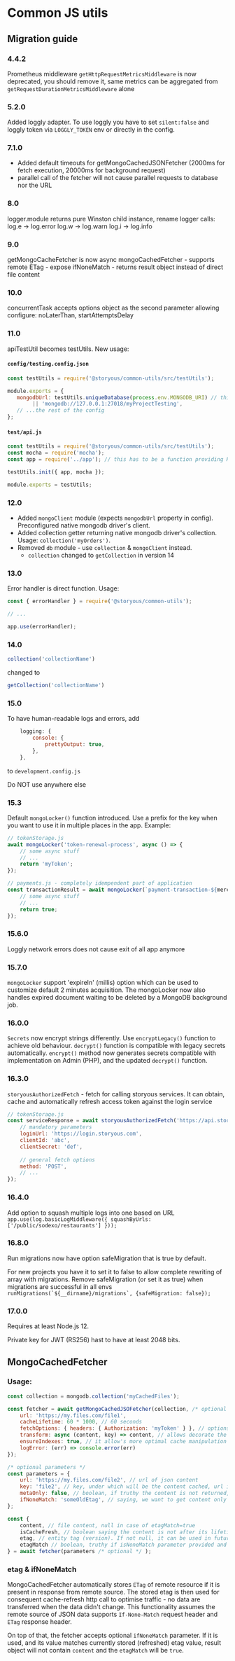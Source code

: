 # Common JS utils

## Migration guide

### 4.4.2

Prometheus middleware `getHttpRequestMetricsMiddleware` is now deprecated, you should remove it, same metrics can be aggregated from `getRequestDurationMetricsMiddleware` alone 

### 5.2.0

Added loggly adapter. To use loggly you have to set `silent:false` and loggly token via `LOGGLY_TOKEN` env or directly in the config.

### 7.1.0

- Added default timeouts for getMongoCachedJSONFetcher (2000ms for fetch execution, 20000ms for background request)
- parallel call of the fetcher will not cause parallel requests to database nor the URL 

### 8.0

logger.module returns pure Winston child instance, rename logger calls:
    log.e -> log.error
    log.w -> log.warn
    log.i -> log.info
    
### 9.0

getMongoCacheFetcher is now async
mongoCachedFetcher 
    - supports remote ETag
    - expose ifNoneMatch
    - returns result object instead of direct file content

### 10.0

concurrentTask accepts options object as the second parameter allowing configure: noLaterThan, startAttemptsDelay

### 11.0

apiTestUtil becomes testUtils. New usage:

#### `config/testing.config.json`
```javascript
const testUtils = require('@storyous/common-utils/src/testUtils');

module.exports = {
   mongodbUrl: testUtils.uniqueDatabase(process.env.MONGODB_URI) // this will generate timestamp-postfixed database name 
        || 'mongodb://127.0.0.1:27018/myProjectTesting',
   // ...the rest of the config
};
```

#### `test/api.js`
```javascript
const testUtils = require('@storyous/common-utils/src/testUtils');
const mocha = require('mocha');
const app = require('../app'); // this has to be a function providing Koa function

testUtils.init({ app, mocha });

module.exports = testUtils;
```

### 12.0

- Added `mongoClient` module (expects `mongodbUrl` property in config). Preconfigured native mongodb driver's client.
- Added collection getter returning native mongodb driver's collection. Usage: `collection('myOrders')`.
- Removed `db` module - use `collection` & `mongoClient` instead.
    - `collection` changed to `getCollection` in version 14


### 13.0

Error handler is direct function. Usage:

```javascript
const { errorHandler } = require('@storyous/common-utils');

// ...

app.use(errorHandler);
```

### 14.0

```javascript
collection('collectionName')
```
changed to
```javascript
getCollection('collectionName')
``` 

### 15.0

To have human-readable logs and errors, add

```javascript
    logging: {
        console: {
            prettyOutput: true,
        },
    },
```

to `development.config.js`

Do NOT use anywhere else


### 15.3
Default ```mongoLocker()``` function introduced. Use a prefix for the key when you want to use it in multiple places in the app. Example:

```javascript
// tokenStorage.js
await mongoLocker('token-renewal-process', async () => {
    // some async stuff
    // ...
    return 'myToken';
});

// payments.js - completely idempendent part of application
const transactionResult = await mongoLocker(`payment-transaction-${merchantId}`, async () => {
    // some async stuff
    // ...
    return true;
});
```
### 15.6.0
Loggly network errors does not cause exit of all app anymore

### 15.7.0
`mongoLocker` support 'expireIn' (millis) option which can be used to customize default 2 minutes acquisition.
The mongoLocker now also handles expired document waiting to be deleted by a MongoDB background job.

### 16.0.0
`Secrets` now encrypt strings differently. Use `encryptLegacy()` function to achieve old behaviour. `decrypt()` function is compatible with legacy secrets automatically.
`encrypt()` method now generates secrets compatible with implementation on Admin (PHP), and the updated `decrypt()` function.

### 16.3.0
`storyousAuthorizedFetch` - fetch for calling storyous services. It can obtain, cache and automatically refresh access token against the login service
```javascript
// tokenStorage.js
const serviceResponse = await storyousAuthorizedFetch('https://api.storyous.com/delivery/somePath', {
    // mandatory parameters
    loginUrl: 'https://login.storyous.com',
    clientId: 'abc',
    clientSecret: 'def',
    
    // general fetch options
    method: 'POST',
    // ...
});
```

### 16.4.0
Add option to squash multiple logs into one based on URL
`app.use(log.basicLogMiddleware({ squashByUrls: ['/public/sodexo/restaurants'] }));`

### 16.8.0
Run migrations now have option safeMigration that is true by default. 

For new projects you have it to set it to false to allow complete rewriting of
array with migrations. Remove safeMigration (or set it as true) when migrations
are successful in all envs
```runMigrations(`${__dirname}/migrations`, {safeMigration: false});```

### 17.0.0
Requires at least Node.js 12.

Private key for JWT (RS256) hast to have at least 2048 bits.

## MongoCachedFetcher

### Usage:  
```javascript
const collection = mongodb.collection('myCachedFiles');

const fetcher = await getMongoCachedJSOFetcher(collection, /* optional */ {
    url: 'https://my.files.com/file1',
    cacheLifetime: 60 * 1000, // 60 seconds
    fetchOptions: { headers: { Authorization: 'myToken' } }, // options for remote fetch
    transform: async (content, key) => content, // allows decorate the fetched content just before its storage
    ensureIndexes: true, // it allow's more optimal cache manipulation
    logError: (err) => console.error(err)
});

/* optional parameters */
const parameters = {
    url: 'https://my.files.com/file2', // url of json content
    key: 'file2', // key, under which will be the content cached, url is used by default
    metaOnly: false, // boolean, if truthy the content is not returned, useful for finding cache freshness
    ifNoneMatch: 'someOldEtag', // saying, we want to get content only if the current etag is not equal to the value
};

const {
    content, // file content, null in case of etagMatch=true
    isCacheFresh, // boolean saying the content is not after its lifetime
    etag, // entity tag (version). If not null, it can be used in future fetcher calls as ifNoneMatch parameter
    etagMatch // boolean, truthy if isNoneMatch parameter provided and corresponds with latest cached etag value
} = await fetcher(parameters /* optional */ );
```

### etag & ifNoneMatch
MongoCachedFetcher automatically stores ```ETag``` of remote resource if it is present in response from remote source.
The stored etag is then used for consequent cache-refresh http call to optimise traffic - no data are transferred
when the data didn't change. This functionality assumes the remote source of JSON data supports ```If-None-Match``` request header
and ```ETag``` response header.

On top of that, the fetcher accepts optional ```ifNoneMatch``` parameter. If it is used, and its value matches currently stored (refreshed) etag value,
result object will not contain ```content``` and the ```etagMatch``` will be ```true```.
